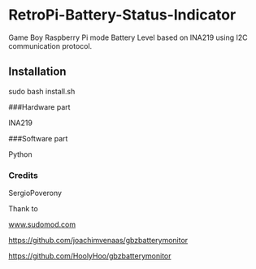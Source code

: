 # RetroPi-Battery-Status-Indicator

Game Boy Raspberry Pi mode Battery Level based on INA219 using I2C communication protocol.

## Installation

sudo bash install.sh

###Hardware part

INA219 

###Software part

Python

### Credits

SergioPoverony

Thank to

www.sudomod.com

https://github.com/joachimvenaas/gbzbatterymonitor

https://github.com/HoolyHoo/gbzbatterymonitor
